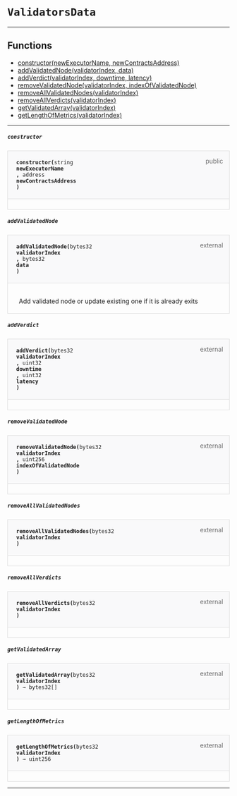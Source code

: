 # `ValidatorsData`



--- 


## Functions

- [constructor(newExecutorName, newContractsAddress)](#constructor)
- [addValidatedNode(validatorIndex, data)](#addValidatedNode)
- [addVerdict(validatorIndex, downtime, latency)](#addVerdict)
- [removeValidatedNode(validatorIndex, indexOfValidatedNode)](#removeValidatedNode)
- [removeAllValidatedNodes(validatorIndex)](#removeAllValidatedNodes)
- [removeAllVerdicts(validatorIndex)](#removeAllVerdicts)
- [getValidatedArray(validatorIndex)](#getValidatedArray)
- [getLengthOfMetrics(validatorIndex)](#getLengthOfMetrics)

--- 




##### `constructor`

<div class="funcnameconstructor contract-function">
<h4 id="constructor">
<code>constructor(<span class="var-type">string</span>
newExecutorName
, <span class="var-type">address</span>
newContractsAddress
)<span class="var-type"></span></code>
<span class="item">public</span>
</h4>
<div class="description">


</div>
</div>

##### `addValidatedNode`

<div class="funcnameaddValidatedNode contract-function">
<h4 id="addValidatedNode">
<code>addValidatedNode(<span class="var-type">bytes32</span>
validatorIndex
, <span class="var-type">bytes32</span>
data
)<span class="var-type"></span></code>
<span class="item">external</span>
</h4>
<div class="description">

 <p> Add validated node or update existing one if it is already exits </p>
</div>
</div>

##### `addVerdict`

<div class="funcnameaddVerdict contract-function">
<h4 id="addVerdict">
<code>addVerdict(<span class="var-type">bytes32</span>
validatorIndex
, <span class="var-type">uint32</span>
downtime
, <span class="var-type">uint32</span>
latency
)<span class="var-type"></span></code>
<span class="item">external</span>
</h4>
<div class="description">


</div>
</div>

##### `removeValidatedNode`

<div class="funcnameremoveValidatedNode contract-function">
<h4 id="removeValidatedNode">
<code>removeValidatedNode(<span class="var-type">bytes32</span>
validatorIndex
, <span class="var-type">uint256</span>
indexOfValidatedNode
)<span class="var-type"></span></code>
<span class="item">external</span>
</h4>
<div class="description">


</div>
</div>

##### `removeAllValidatedNodes`

<div class="funcnameremoveAllValidatedNodes contract-function">
<h4 id="removeAllValidatedNodes">
<code>removeAllValidatedNodes(<span class="var-type">bytes32</span>
validatorIndex
)<span class="var-type"></span></code>
<span class="item">external</span>
</h4>
<div class="description">


</div>
</div>

##### `removeAllVerdicts`

<div class="funcnameremoveAllVerdicts contract-function">
<h4 id="removeAllVerdicts">
<code>removeAllVerdicts(<span class="var-type">bytes32</span>
validatorIndex
)<span class="var-type"></span></code>
<span class="item">external</span>
</h4>
<div class="description">


</div>
</div>

##### `getValidatedArray`

<div class="funcnamegetValidatedArray contract-function">
<h4 id="getValidatedArray">
<code>getValidatedArray(<span class="var-type">bytes32</span>
validatorIndex
)<span class="var-type"> → bytes32[]</span></code>
<span class="item">external</span>
</h4>
<div class="description">


</div>
</div>

##### `getLengthOfMetrics`

<div class="funcnamegetLengthOfMetrics contract-function">
<h4 id="getLengthOfMetrics">
<code>getLengthOfMetrics(<span class="var-type">bytes32</span>
validatorIndex
)<span class="var-type"> → uint256</span></code>
<span class="item">external</span>
</h4>
<div class="description">


</div>
</div>

--- 


<style>
    .contract-function {
        border-radius: var(--border-radius);
        border: solid 1px #ddd;
        max-width: 90vw;
        padding: 0;
        margin-top: 1em;
        margin-bottom: 1em;
        word-wrap: break-word;
    }

    .contract-function h4 {
        display: -webkit-box;
        display: -ms-flexbox;
        display: flex;
        -webkit-box-orient: horizontal;
        -webkit-box-direction: normal;
        -ms-flex-direction: row;
        flex-direction: row;
        -webkit-box-pack: justify;
        -ms-flex-pack: justify;
        justify-content: space-between;
        -ms-flex-line-pack: start;
        align-content: flex-start;
        padding: 0;
        margin: 1em;
        margin-bottom: 2em;
        position: relative;
        font-size: inherit;
    }

    .contract-function h4::before {
        content: "";
        display: block;
        position: absolute;
        height: 100%;
        width: 100%;
        -webkit-box-sizing: content-box;
        box-sizing: content-box;
        padding: 1em;
        margin: -1em;
        z-index: -10;
        background-color: #f9f9fa;
        border-bottom: solid 1px #ddd;
    }
    .anchor {
        display: inline-block;
        height: 1em;
        margin-left: -25px;
        opacity: 0;
        position: absolute;
        transition: opacity var(--transition-speed-sm) var(--transition-timing);
    }

    .contract-function h4 code {
        color: inherit;
        background-color: transparent;
        padding: 5px
    }

    .contract-function h4 .item {
        font-weight: 300;
        opacity: .8;
    }

    .contract-function .description{
        margin-left: 20px;
        padding: 5px
    }

    .contract-function .var-type {
         font-weight: 300;
    }
</style>